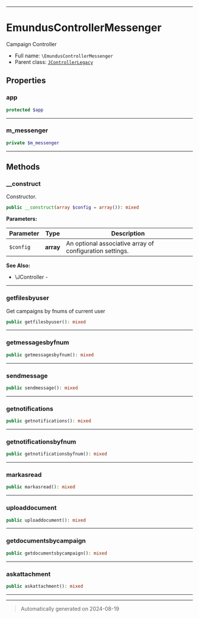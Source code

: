 ***

# EmundusControllerMessenger

Campaign Controller



* Full name: `\EmundusControllerMessenger`
* Parent class: [`JControllerLegacy`](./JControllerLegacy.md)



## Properties


### app



```php
protected $app
```






***

### m_messenger



```php
private $m_messenger
```






***

## Methods


### __construct

Constructor.

```php
public __construct(array $config = array()): mixed
```








**Parameters:**

| Parameter | Type | Description |
|-----------|------|-------------|
| `$config` | **array** | An optional associative array of configuration settings. |





**See Also:**

* \JController - 

***

### getfilesbyuser

Get campaigns by fnums of current user

```php
public getfilesbyuser(): mixed
```












***

### getmessagesbyfnum



```php
public getmessagesbyfnum(): mixed
```












***

### sendmessage



```php
public sendmessage(): mixed
```












***

### getnotifications



```php
public getnotifications(): mixed
```












***

### getnotificationsbyfnum



```php
public getnotificationsbyfnum(): mixed
```












***

### markasread



```php
public markasread(): mixed
```












***

### uploaddocument



```php
public uploaddocument(): mixed
```












***

### getdocumentsbycampaign



```php
public getdocumentsbycampaign(): mixed
```












***

### askattachment



```php
public askattachment(): mixed
```












***


***
> Automatically generated on 2024-08-19
